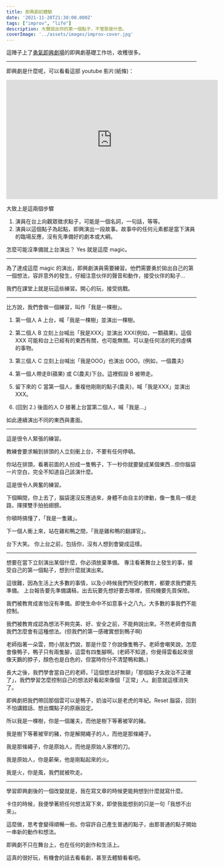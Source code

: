 ```yaml
---
title: 即興劇初體驗
date: '2021-11-28T21:30:00.000Z'
tags: ["improv", "life"]
description: 大聲說出你的第一個點子，不管那是什麼。
coverImage: '../assets/images/improv-cover.jpg'
---
```


這陣子上了[勇氣即興劇場](https://www.facebook.com/GutsImprov)的即興劇基礎工作坊，收穫很多。

---

即興劇是什麼呢，可以看看這部 youtube 影片(紙條)：

<iframe width="560" height="315" src="https://www.youtube.com/embed/VR_CZaahYUo" title="YouTube video player" frameborder="0" allow="accelerometer; autoplay; clipboard-write; encrypted-media; gyroscope; picture-in-picture" allowfullscreen></iframe>

大致上是這兩個步驟
1. 演員在台上向觀眾徵求點子，可能是一個名詞，一句話，等等。
2. 演員以這個點子為起點，即興演出一段故事。故事中的任何元素都是當下演員的臨場反應，沒有先準備好的劇本或大綱。

怎麼可能沒準備就上台演出？ Yes 就是這麼 magic。

---

為了達成這麼 magic 的演出，即興劇演員需要練習。他們需要勇於拋出自己的第一個想法，容許意外的發生，仔細注意伙伴的聲音和動作，接受伙伴的點子...

我們在課堂上就是玩這些練習。開心的玩，接受挑戰。

---

比方說，我們會做一個練習，叫作「我是一棵樹」。

1. 第一個人 A 上台，喊「我是一棵樹」並演出一棵樹。

2. 第二個人 B 立刻上台喊出「我是XXX」並演出 XXX(例如，一顆蘋果)。這個 XXX 可能和台上已經有的東西有關，也可能無關。可以是任何活的死的虛構的事物。

3. 第三個人 C 立刻上台喊出「我是OOO」也演出 OOO。(例如，一個農夫)

4. 第一個人帶走B(蘋果) 或 C(農夫)下台。這裡假設 B 被帶走。

5. 留下來的 C 當第一個人，重複他剛剛的點子(農夫)，喊「我是XXX」並演出 XXX。

6. (回到 2.) 後面的人 D 接著上台當第二個人，喊「我是...」

如此連續演出不同的東西與畫面。

---

這是很令人緊張的練習。

教練會要求輪到排頭的人立刻衝上台，不要有任何停頓。

你站在排頭，看著前面的人扮成一隻鴨子，下一秒你就要變成某個東西...但你腦袋一片空白，完全不知道自己該演什麼。

這是很令人興奮的練習。

下個瞬間，你上去了，腦袋還沒反應過來，身體不由自主的律動，像一隻鳥一樣走路，揮揮雙手拍拍翅膀。

你頓時搞懂了，「我是一隻雞」。

下一個人衝上來，站在雞和鴨之間，「我是雞和鴨的翻譯官」。

台下大笑。
你上台之前，包括你，沒有人想到會變成這樣。

---

想要在當下立刻演出某個什麼，你必須放棄準備。
專注看著舞台上發生的事，接受自己的第一個點子，想到什麼就演出來。

這很難，因為生活上大多數的事情，以及小時候我們所受的教育，都要求我們要先準備。
上台報告要先準備講稿，出去玩要先想好要去哪裡，搭飛機要先買保險。

我們被教育成害怕沒有準備。即使生命中不如意事十之八九，大多數的事我們不能控制。

我們被教育成認為想法不夠完美、好、安全之前，不能夠說出來。不然老師會指責我們怎麼會有這種想法。(但我們的第一感確實想到鴨子啊)

老師指著一朵雲，問小朋友們說，那是什麼？你說像隻鴨子。老師會嘲笑說，怎麼會像鴨子，鴨子只有兩隻腳，這雲有四隻腳啊。(老師不知道，你覺得雲看起來很像天鵝的脖子，顏色也是白色的，但當時你分不清楚鴨和鵝。)

長大之後，我們學會當自己的老師，「這個想法好無聊」「那個點子太政治不正確了」，我們學習怎麼控制自己的想法好看起來像個「正常」人。創意就這樣消失了。

即興劇把我們帶回那個雲可以是鴨子，奶油可以是老虎的年紀。Reset 腦袋，回到不怕講錯話、想出爛點子的原廠設定。

所以我是一棵樹，你是一個屠夫，而他是樹下等著被宰的豬。

我是樹下等著被宰的豬，你是解開繩子的人，而他是那條繩子。

我是那條繩子，你是原始人，而他是原始人家裡的刀。

我是原始人，你是薪柴，他是剛點起來的火。

我是火，你是風，我們就被吹走。

---

學習即興劇後的一個改變就是，我在寫文章的時候更能夠想到什麼就寫什麼。

卡住的時候，我便學著把任何想法寫下來，即使我能想到的只是一句「我想不出來」。

這麼做，思考會變得順暢一些。你容許自己產生普通的點子，由那普通的點子開始一串新的動作和想法。

即興劇不只在舞台上，也在任何的創作和生活上。

這真的很好玩，有機會的話去看看劇，甚至去體驗看看吧。
